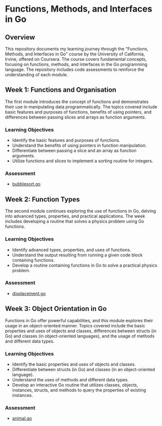 # Functions, Methods, and Interfaces in Go

## Overview

This repository documents my learning journey through the "Functions, Methods, and Interfaces in Go" course by the University of California, Irvine, offered on Coursera. The course covers fundamental concepts, focusing on functions, methods, and interfaces in the Go programming language. The repository includes code assessments to reinforce the understanding of each module.

## Week 1: Functions and Organisation

The first module introduces the concept of functions and demonstrates their use in manipulating data programmatically. The topics covered include basic features and purposes of functions, benefits of using pointers, and differences between passing slices and arrays as function arguments.

### Learning Objectives

- Identify the basic features and purposes of functions.
- Understand the benefits of using pointers in function manipulation.
- Differentiate between passing a slice and an array as function arguments.
- Utilize functions and slices to implement a sorting routine for integers.

### Assessment

- [bubblesort.go](Week%201/bubblesort.go)

## Week 2: Function Types

The second module continues exploring the use of functions in Go, delving into advanced types, properties, and practical applications. The week includes developing a routine that solves a physics problem using Go functions.

### Learning Objectives

- Identify advanced types, properties, and uses of functions.
- Understand the output resulting from running a given code block containing functions.
- Develop a routine containing functions in Go to solve a practical physics problem.

### Assessment

- [displacement.go](Week%202/displacement.go)

## Week 3: Object Orientation in Go

Functions in Go offer powerful capabilities, and this module explores their usage in an object-oriented manner. Topics covered include the basic properties and uses of objects and classes, differences between structs (in Go) and classes (in object-oriented languages), and the usage of methods and different data types.

### Learning Objectives

- Identify the basic properties and uses of objects and classes.
- Differentiate between structs (in Go) and classes (in an object-oriented language).
- Understand the uses of methods and different data types.
- Develop an interactive Go routine that utilizes classes, objects, instances, structs, and methods to query the properties of existing instances.

### Assessment

- [animal.go](Week%203/animal.go)
